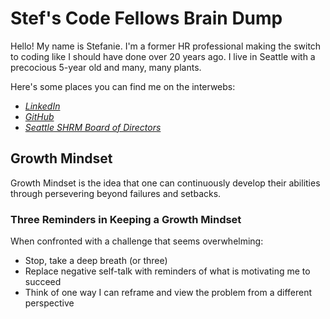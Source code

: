 # Stef's Code Fellows Brain Dump

Hello! My name is Stefanie. I'm a former HR professional making the switch to coding like I should have done over 20 years ago. I live in Seattle with a precocious 5-year old and many, many plants. 

Here's some places you can find me on the interwebs:
- *[LinkedIn](https://www.linkedin.com/in/stefanieriehle/)*
- *[GitHub](https://github.com/stefrie)*
- *[Seattle SHRM Board of Directors](https://shrm-seattle.site-ym.com/page/Leadership68)*

## Growth Mindset
Growth Mindset is the idea that one can continuously develop their abilities through persevering beyond failures and setbacks. 

### Three Reminders in Keeping a Growth Mindset
When confronted with a challenge that seems overwhelming: 
- Stop, take a deep breath (or three)
- Replace negative self-talk with reminders of what is motivating me to succeed
- Think of one way I can reframe and view the problem from a different perspective



